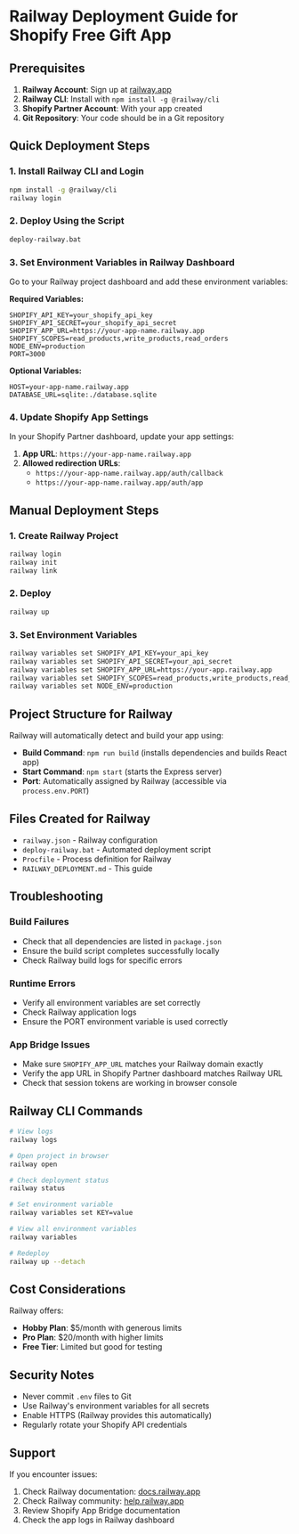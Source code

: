 # Railway Deployment Guide for Shopify Free Gift App

## Prerequisites

1. **Railway Account**: Sign up at [railway.app](https://railway.app)
2. **Railway CLI**: Install with `npm install -g @railway/cli`
3. **Shopify Partner Account**: With your app created
4. **Git Repository**: Your code should be in a Git repository

## Quick Deployment Steps

### 1. Install Railway CLI and Login
```bash
npm install -g @railway/cli
railway login
```

### 2. Deploy Using the Script
```bash
deploy-railway.bat
```

### 3. Set Environment Variables in Railway Dashboard

Go to your Railway project dashboard and add these environment variables:

**Required Variables:**
```
SHOPIFY_API_KEY=your_shopify_api_key
SHOPIFY_API_SECRET=your_shopify_api_secret
SHOPIFY_APP_URL=https://your-app-name.railway.app
SHOPIFY_SCOPES=read_products,write_products,read_orders
NODE_ENV=production
PORT=3000
```

**Optional Variables:**
```
HOST=your-app-name.railway.app
DATABASE_URL=sqlite:./database.sqlite
```

### 4. Update Shopify App Settings

In your Shopify Partner dashboard, update your app settings:

1. **App URL**: `https://your-app-name.railway.app`
2. **Allowed redirection URLs**: 
   - `https://your-app-name.railway.app/auth/callback`
   - `https://your-app-name.railway.app/auth/app`

## Manual Deployment Steps

### 1. Create Railway Project
```bash
railway login
railway init
railway link
```

### 2. Deploy
```bash
railway up
```

### 3. Set Environment Variables
```bash
railway variables set SHOPIFY_API_KEY=your_api_key
railway variables set SHOPIFY_API_SECRET=your_api_secret
railway variables set SHOPIFY_APP_URL=https://your-app.railway.app
railway variables set SHOPIFY_SCOPES=read_products,write_products,read_orders
railway variables set NODE_ENV=production
```

## Project Structure for Railway

Railway will automatically detect and build your app using:

- **Build Command**: `npm run build` (installs dependencies and builds React app)
- **Start Command**: `npm start` (starts the Express server)
- **Port**: Automatically assigned by Railway (accessible via `process.env.PORT`)

## Files Created for Railway

- `railway.json` - Railway configuration
- `deploy-railway.bat` - Automated deployment script
- `Procfile` - Process definition for Railway
- `RAILWAY_DEPLOYMENT.md` - This guide

## Troubleshooting

### Build Failures
- Check that all dependencies are listed in `package.json`
- Ensure the build script completes successfully locally
- Check Railway build logs for specific errors

### Runtime Errors
- Verify all environment variables are set correctly
- Check Railway application logs
- Ensure the PORT environment variable is used correctly

### App Bridge Issues
- Make sure `SHOPIFY_APP_URL` matches your Railway domain exactly
- Verify the app URL in Shopify Partner dashboard matches Railway URL
- Check that session tokens are working in browser console

## Railway CLI Commands

```bash
# View logs
railway logs

# Open project in browser
railway open

# Check deployment status
railway status

# Set environment variable
railway variables set KEY=value

# View all environment variables
railway variables

# Redeploy
railway up --detach
```

## Cost Considerations

Railway offers:
- **Hobby Plan**: $5/month with generous limits
- **Pro Plan**: $20/month with higher limits
- **Free Tier**: Limited but good for testing

## Security Notes

- Never commit `.env` files to Git
- Use Railway's environment variables for all secrets
- Enable HTTPS (Railway provides this automatically)
- Regularly rotate your Shopify API credentials

## Support

If you encounter issues:
1. Check Railway documentation: [docs.railway.app](https://docs.railway.app)
2. Check Railway community: [help.railway.app](https://help.railway.app)
3. Review Shopify App Bridge documentation
4. Check the app logs in Railway dashboard